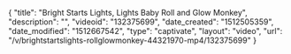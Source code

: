 {
    "title": "Bright Starts Lights, Lights Baby Roll and Glow Monkey",
    "description": "",
    "videoid": "132375699",
    "date_created": "1512505359",
    "date_modified": "1512667542",
    "type": "captivate",
    "layout": "video",
    "url": "\/v\/brightstartslights-rollglowmonkey-44321970-mp4\/132375699"
}